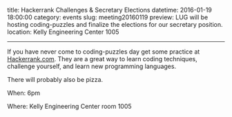 title: Hackerrank Challenges & Secretary Elections
datetime: 2016-01-19 18:00:00
category: events
slug: meeting20160119
preview: LUG will be hosting coding-puzzles and finalize the elections for our secretary position.
location: Kelly Engineering Center 1005

---

If you have never come to coding-puzzles day get some practice at
[Hackerrank.com](http://hackerrank.com/). They are a great way to learn coding
techniques, challenge yourself, and learn new programming languages.

There will probably also be pizza.

When: 6pm

Where: Kelly Engineering Center room 1005
